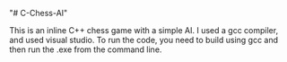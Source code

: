 "# C-Chess-AI" 

This is an inline C++ chess game with a simple AI.
I used a gcc compiler, and used visual studio. To run the code, you need to build using gcc and then run the .exe from the command line.

